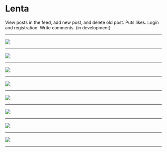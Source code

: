 # Lenta

View posts in the feed, add new post, and delete old post. Puts likes. Login and registration. Write comments. (in development)
***
![](https://monsterok.ru/readme/weather1.jpg)  
***
![](https://monsterok.ru/readme/weather2.jpg)  
***
![](https://monsterok.ru/readme/weather3.jpg)  
***
![](https://monsterok.ru/readme/weather4.jpg)  
***
![](https://monsterok.ru/readme/weather5.jpg)  
***
![](https://monsterok.ru/readme/weather6.jpg)  
***
![](https://monsterok.ru/readme/weather7.jpg)  
***
![](https://monsterok.ru/readme/weather8.jpg)  
***
